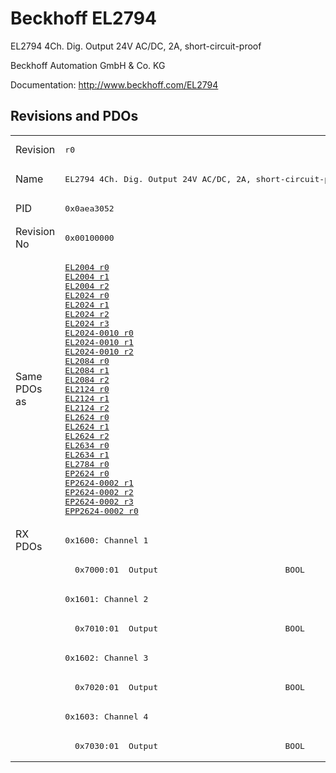 # Beckhoff EL2794

EL2794 4Ch. Dig. Output 24V AC/DC, 2A, short-circuit-proof

Beckhoff Automation GmbH & Co. KG

Documentation: <a href="http://www.beckhoff.com/EL2794">http://www.beckhoff.com/EL2794</a>

## Revisions and PDOs
<table>
<tr >
<td class="first">Revision</td>
<td ><pre>r0</pre></td>
</tr>
<tr >
<td class="first">Name</td>
<td ><pre>EL2794 4Ch. Dig. Output 24V AC/DC, 2A, short-circuit-proof</pre></td>
</tr>
<tr >
<td class="first">PID</td>
<td ><pre>0x0aea3052</pre></td>
</tr>
<tr >
<td class="first">Revision No</td>
<td ><pre>0x00100000</pre></td>
</tr>
<tr >
<td class="first">Same PDOs as</td>
<td ><pre><a href="EL2004">EL2004 r0</a><br/><a href="EL2004">EL2004 r1</a><br/><a href="EL2004">EL2004 r2</a><br/><a href="EL2024">EL2024 r0</a><br/><a href="EL2024">EL2024 r1</a><br/><a href="EL2024">EL2024 r2</a><br/><a href="EL2024">EL2024 r3</a><br/><a href="EL2024-0010">EL2024-0010 r0</a><br/><a href="EL2024-0010">EL2024-0010 r1</a><br/><a href="EL2024-0010">EL2024-0010 r2</a><br/><a href="EL2084">EL2084 r0</a><br/><a href="EL2084">EL2084 r1</a><br/><a href="EL2084">EL2084 r2</a><br/><a href="EL2124">EL2124 r0</a><br/><a href="EL2124">EL2124 r1</a><br/><a href="EL2124">EL2124 r2</a><br/><a href="EL2624">EL2624 r0</a><br/><a href="EL2624">EL2624 r1</a><br/><a href="EL2624">EL2624 r2</a><br/><a href="EL2634">EL2634 r0</a><br/><a href="EL2634">EL2634 r1</a><br/><a href="EL2784">EL2784 r0</a><br/><a href="EP2624">EP2624 r0</a><br/><a href="EP2624-0002">EP2624-0002 r1</a><br/><a href="EP2624-0002">EP2624-0002 r2</a><br/><a href="EP2624-0002">EP2624-0002 r3</a><br/><a href="EPP2624-0002">EPP2624-0002 r0</a></pre></td>
</tr>
<tr class="rxpdo pdosection">
<td class="first" rowspan=8 valign=top>RX PDOs</td>
<td><pre>0x1600: Channel 1</pre></td>
<td></td>
</tr>
<tr class="rxpdo">
<td class="first"><pre>  0x7000:01  Output                          BOOL</pre></td>
</tr>
<tr class="rxpdo pdosection">
<td class="first"><pre>0x1601: Channel 2</pre></td>
</tr>
<tr class="rxpdo">
<td class="first"><pre>  0x7010:01  Output                          BOOL</pre></td>
</tr>
<tr class="rxpdo pdosection">
<td class="first"><pre>0x1602: Channel 3</pre></td>
</tr>
<tr class="rxpdo">
<td class="first"><pre>  0x7020:01  Output                          BOOL</pre></td>
</tr>
<tr class="rxpdo pdosection">
<td class="first"><pre>0x1603: Channel 4</pre></td>
</tr>
<tr class="rxpdo">
<td class="first"><pre>  0x7030:01  Output                          BOOL</pre></td>
</tr>
</table>
